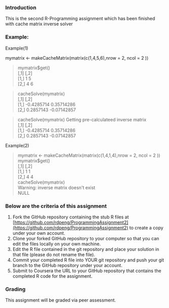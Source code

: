 ### Introduction

This is the second R-Programming assignment which has been finished with cache matrix inverse solver 

### Example: 

Example(1)

mymatrix <- makeCacheMatrix(matrix(c(1,4,5,6),nrow = 2, ncol = 2 )) <br/>
 
>mymatrix$get() <br/>
     [,1] [,2] <br/>
[1,]    1    5 <br/>
[2,]    4    6 <br/>

>cacheSolve(mymatrix) <br/>
           [,1]        [,2] <br/>
[1,] -0.4285714  0.35714286 <br/>
[2,]  0.2857143 -0.07142857 <br/>

>cacheSolve(mymatrix)
>Getting pre-calculateed inverse matrix <br/>
           [,1]        [,2] <br/>
[1,] -0.4285714  0.35714286 <br/>
[2,]  0.2857143 -0.07142857 <br/>

Example(2)

> mymatrix <- makeCacheMatrix(matrix(c(1,4,1,4),nrow = 2, ncol = 2 )) <br/>
> mymatrix$get() <br/>
     [,1] [,2] <br/>
[1,]    1    1 <br/>
[2,]    4    4 <br/>
> cacheSolve(mymatrix) <br/>
Warning: inverse matrix doesn't exist <br/>
NULL <br/>


### Below are the criteria of this assignment

1.  Fork the GitHub repository containing the stub R files at
    [https://github.com/rdpeng/ProgrammingAssignment2](https://github.com/rdpeng/ProgrammingAssignment2)
    to create a copy under your own account.
2.  Clone your forked GitHub repository to your computer so that you can
    edit the files locally on your own machine.
3.  Edit the R file contained in the git repository and place your
    solution in that file (please do not rename the file).
4.  Commit your completed R file into YOUR git repository and push your
    git branch to the GitHub repository under your account.
5.  Submit to Coursera the URL to your GitHub repository that contains
    the completed R code for the assignment.

### Grading

This assignment will be graded via peer assessment.
